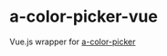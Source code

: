 a-color-picker-vue
===
Vue.js wrapper for [a-color-picker](https://github.com/narsenico/a-color-picker)




